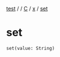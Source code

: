 [test](out.md) / [](out.md) / [C](out.md) / [x](out.md) / [set](out.md)


# set


```
set(value: String)
```



